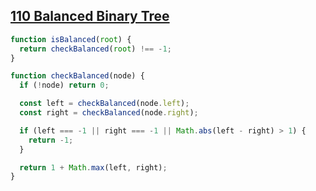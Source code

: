 ## [110 Balanced Binary Tree](https://leetcode.com/problems/balanced-binary-tree/description/)

<!-- notecardId: 1742304647667 -->

```js
function isBalanced(root) {
  return checkBalanced(root) !== -1;
}

function checkBalanced(node) {
  if (!node) return 0;

  const left = checkBalanced(node.left);
  const right = checkBalanced(node.right);

  if (left === -1 || right === -1 || Math.abs(left - right) > 1) {
    return -1;
  }

  return 1 + Math.max(left, right);
}
```
